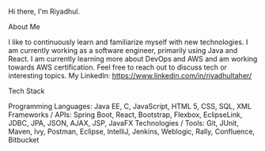 Hi there, I'm Riyadhul.

About Me

I like to continuously learn and familiarize myself with new technologies.
I am currently working as a software engineer, primarily using Java and React.
I am currently learning more about DevOps and AWS and am working towards AWS certification.
Feel free to reach out to discuss tech or interesting topics.
My LinkedIn: https://www.linkedin.com/in/riyadhultaher/


Tech Stack

Programming Languages:	Java EE, C, JavaScript, HTML 5, CSS, SQL, XML
Frameworks / APIs:	Spring Boot, React, Bootstrap, Flexbox, EclipseLink, JDBC, JPA, JSON, AJAX, JSP, JavaFX
Technologies / Tools:	Git, JUnit, Maven, Ivy, Postman, Eclipse, IntelliJ, Jenkins, Weblogic, Rally, Confluence, Bitbucket
